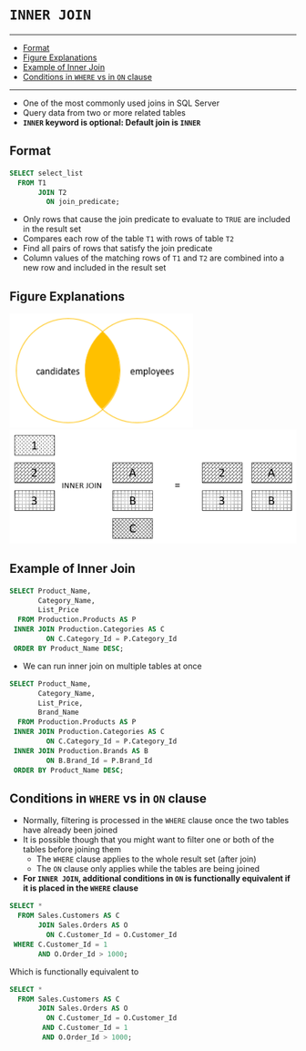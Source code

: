 # `INNER JOIN`

---

- [Format](#format)
- [Figure Explanations](#figure-explanations)
- [Example of Inner Join](#example-of-inner-join)
- [Conditions in `WHERE` vs in `ON` clause](#conditions-in-where-vs-in-on-clause)

---

- One of the most commonly used joins in SQL Server
- Query data from two or more related tables
- **`INNER` keyword is optional: Default join is `INNER`**

## Format

```sql
SELECT select_list
  FROM T1
       JOIN T2
         ON join_predicate;
```

- Only rows that cause the join predicate to evaluate to `TRUE` are included in the result set
- Compares each row of the table `T1` with rows of table `T2`
- Find all pairs of rows that satisfy the join predicate
- Column values of the matching rows of `T1` and `T2` are combined into a new row and included in the result set

## Figure Explanations

<img src="../../figures/venn-diagram-inner-join.png">
<img src="../../figures/inner-join-explanation.png">

## Example of Inner Join

```sql
SELECT Product_Name,
       Category_Name,
       List_Price
  FROM Production.Products AS P
 INNER JOIN Production.Categories AS C
         ON C.Category_Id = P.Category_Id
 ORDER BY Product_Name DESC;
```

- We can run inner join on multiple tables at once

```sql
SELECT Product_Name,
       Category_Name,
       List_Price,
       Brand_Name
  FROM Production.Products AS P
 INNER JOIN Production.Categories AS C
         ON C.Category_Id = P.Category_Id
 INNER JOIN Production.Brands AS B
         ON B.Brand_Id = P.Brand_Id
 ORDER BY Product_Name DESC;
```

## Conditions in `WHERE` vs in `ON` clause

- Normally, filtering is processed in the `WHERE` clause once the two tables have already been joined
- It is possible though that you might want to filter one or both of the tables before joining them
  - The `WHERE` clause applies to the whole result set (after join)
  - The `ON` clause only applies while the tables are being joined
- **For `INNER JOIN`, additional conditions in `ON` is functionally equivalent if it is placed in the `WHERE` clause**

```sql
SELECT *
  FROM Sales.Customers AS C
       JOIN Sales.Orders AS O
         ON C.Customer_Id = O.Customer_Id
 WHERE C.Customer_Id = 1
       AND O.Order_Id > 1000;
```

Which is functionally equivalent to

```sql
SELECT *
  FROM Sales.Customers AS C
       JOIN Sales.Orders AS O
         ON C.Customer_Id = O.Customer_Id
        AND C.Customer_Id = 1
        AND O.Order_Id > 1000;
```
